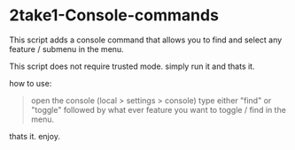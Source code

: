 # 2take1-Console-commands
This script adds a console command that allows you to find and select any feature / submenu in the menu.

This script does not require trusted mode. simply run it and thats it.

how to use:
  > open the console (local > settings > console)
  > type either "find" or "toggle" followed by what ever feature you want to toggle / find in the menu.

thats it. enjoy. 
